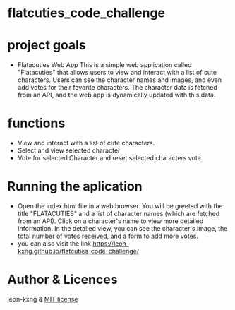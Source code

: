 # flatcuties_code_challenge

# project goals
- Flatacuties Web App This is a simple web application called "Flatacuties" that allows users to view and interact with a list of cute characters. Users can see the character names and images, and even add votes for their favorite characters. The character data is fetched from an API, and the web app is dynamically updated with this data.

# functions
- View and interact with a list of cute characters.
- Select and view selected character
- Vote for selected Character and reset selected characters vote

# Running the aplication
- Open the index.html file in a web browser. You will be greeted with the title "FLATACUTIES" and a list of character names (which are fetched from an API). Click on a character's name to view more detailed information. In the detailed view, you can see the character's image, the total number of votes received, and a form to add more votes.
- you can also visit the link https://leon-kxng.github.io/flatcuties_code_challenge/

# Author & Licences 
leon-kxng  & [MIT license](LICENSE) 